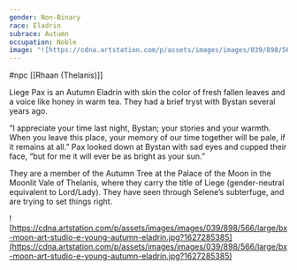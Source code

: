 ```yaml
---
gender: Non-Binary
race: Eladrin
subrace: Autumn
occupation: Noble
image: "![https://cdna.artstation.com/p/assets/images/images/039/898/566/large/bx-moon-art-studio-e-young-autumn-eladrin.jpg?1627285385](https://cdna.artstation.com/p/assets/images/images/039/898/566/large/bx-moon-art-studio-e-young-autumn-eladrin.jpg?1627285385)"
---
```

 #npc [[Rhaan (Thelanis)]]

Liege Pax is an Autumn Eladrin with skin the color of fresh fallen leaves and a voice like honey in warm tea. They had a brief tryst with Bystan several years ago.

“I appreciate your time last night, Bystan; your stories and your warmth. When you leave this place, your memory of our time together will be pale, if it remains at all.” Pax looked down at Bystan with sad eyes and cupped their face, “but for me it will ever be as bright as your sun.”

They are a member of the Autumn Tree at the Palace of the Moon in the Moonlit Vale of Thelanis, where they carry the title of Liege (gender-neutral equivalent to Lord/Lady). They have seen through Selene’s subterfuge, and are trying to set things right.

![https://cdna.artstation.com/p/assets/images/images/039/898/566/large/bx-moon-art-studio-e-young-autumn-eladrin.jpg?1627285385](https://cdna.artstation.com/p/assets/images/images/039/898/566/large/bx-moon-art-studio-e-young-autumn-eladrin.jpg?1627285385)